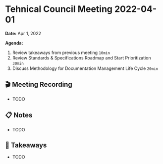Tehnical Council Meeting 2022-04-01
===

**Date:** Apr 1, 2022

**Agenda:**
1. Review takeaways from previous meeting `10min`
1. Review Standards & Specifications Roadmap and Start Prioritization `30min`
1. Discuss Methodology for Documentation Management Life Cycle `20min`


:clapper: Meeting Recording 
---
* TODO

:clipboard: Notes
---
* TODO


:closed_book: Takeaways
--
* TODO

